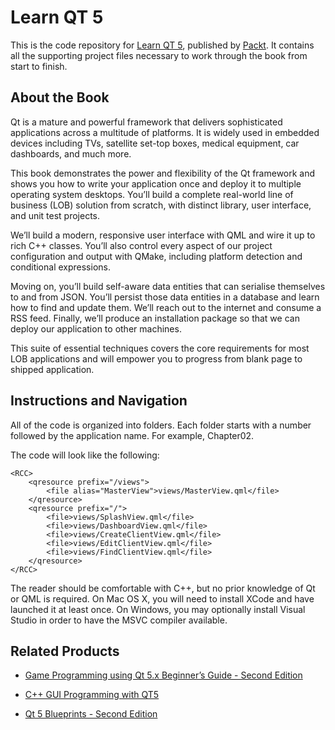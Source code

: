 # Learn QT 5
This is the code repository for [Learn QT 5](https://www.packtpub.com/web-development/learn-qt-5?utm_source=github&utm_medium=repository&utm_campaign=9781788478854), published by [Packt](https://www.packtpub.com/?utm_source=github). It contains all the supporting project files necessary to work through the book from start to finish.
## About the Book
Qt is a mature and powerful framework that delivers sophisticated applications across a multitude of platforms. It is widely used in embedded devices including TVs, satellite set-top boxes, medical equipment, car dashboards, and much more.

This book demonstrates the power and flexibility of the Qt framework and shows you how to write your application once and deploy it to multiple operating system desktops. You’ll build a complete real-world line of business (LOB) solution from scratch, with distinct library, user interface, and unit test projects.

We’ll build a modern, responsive user interface with QML and wire it up to rich C++ classes. You’ll also control every aspect of our project configuration and output with QMake, including platform detection and conditional expressions.

Moving on, you’ll build self-aware data entities that can serialise themselves to and from JSON. You’ll persist those data entities in a database and learn how to find and update them. We’ll reach out to the internet and consume a RSS feed. Finally, we’ll produce an installation package so that we can deploy our application to other machines.

This suite of essential techniques covers the core requirements for most LOB applications and will empower you to progress from blank page to shipped application.

## Instructions and Navigation
All of the code is organized into folders. Each folder starts with a number followed by the application name. For example, Chapter02.



The code will look like the following:
```
<RCC>
    <qresource prefix="/views">
        <file alias="MasterView">views/MasterView.qml</file>
    </qresource>
    <qresource prefix="/">
        <file>views/SplashView.qml</file>
        <file>views/DashboardView.qml</file>
        <file>views/CreateClientView.qml</file>
        <file>views/EditClientView.qml</file>
        <file>views/FindClientView.qml</file>
    </qresource>
</RCC>
```

The reader should be comfortable with C++, but no prior knowledge of Qt or QML is required. On Mac OS X, you will need to install XCode and have launched it at least once. On Windows, you may optionally install Visual Studio in order to have the MSVC compiler available.

## Related Products
* [Game Programming using Qt 5.x Beginner’s Guide - Second Edition](https://www.packtpub.com/big-data-and-business-intelligence/game-programming-using-qt-beginners-guide-second-edition?utm_source=github&utm_medium=repository&utm_campaign=9781788399999)

* [C++ GUI Programming with QT5](https://www.packtpub.com/application-development/c-gui-programming-qt5?utm_source=github&utm_medium=repository&utm_campaign=9781788397827)

* [Qt 5 Blueprints - Second Edition](https://www.packtpub.com/application-development/qt-5-blueprints-second-edition?utm_source=github&utm_medium=repository&utm_campaign=9781788293884)
